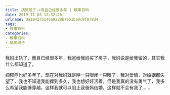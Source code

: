 ```yaml
---
title: 搞笑段子->而且已经很多年 | 糗事百科
date: 2019-11-03 12:32:26
urlname: 0a10427b146a9228b7951ba0c9f078d4
tags: 
- 糗事百科
categories:
- 糗事百科
- 搞笑段子
---
```

我妈出轨了，而且已经很多年，我爸给我妈买了房子，我妈说是给我留的，其实我什么都知道了。

抑郁症也好多年了，现在对我妈就是睁一只眼闭一只眼了，我对爱情，对婚姻都失望了，我也不知道我能撑到多久，我也想好好活着，但是我真的没有勇气了，我多么希望我能够穿越，这样我就可以阻止我爸妈结婚，这样就不会有我了……


